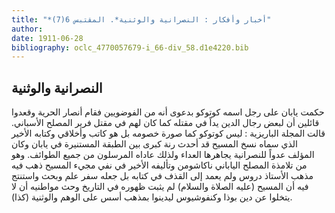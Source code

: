 ```yaml
---
title: "*أخبار وأفكار : النصرانية والوثنية*. المقتبس 6(7)"
author: 
date: 1911-06-28
bibliography: oclc_4770057679-i_66-div_58.d1e4220.bib
---
```




##  النصرانية والوثنية 


 حكمت يابان على رجل اسمه كوتوكو بدعوى أنه من الفوضويين فقام أنصار الحرية وقعدوا قائلين أن لبعض رجال الدين يداً في مقتله كما كان لهم في مقتل فرير المصلح الأسباني.  قالت المجلة  الباريزية  : ليس كوتوكو كما صورة خصومه بل هو كاتب وأخلاقي وكتابه الأخير الذي سماه نسخ المسيح قد أحدث رنة كبرى بين الطبقة المستنيرة في يابان وكان المؤلف عدواً للنصرانية يجاهرها العداء ولذلك عاداه المرسلون من جميع الطوائف. وهو من تلامذة المصلح الياباني ناكاشومن وتأليفه الأخير في نفي مجيء المسيح ذهب فيه مذهب الأستاذ دروس ولم يعمد إلى القذف في كتابه بل جعله سفر علم وبحث واستنتج فيه أن المسيح (عليه الصلاة والسلام) لم يثبت ظهوره في التاريخ وحث مواطنيه أن لا يتخلوا عن دين بوذا وكنفوشيوس ليدينوا بمذهب أسس على الوهم والوثنية (كذا). 
